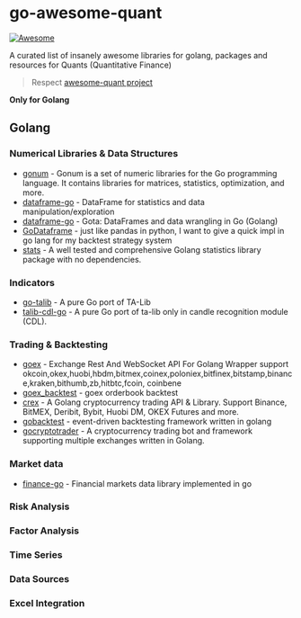 # go-awesome-quant
[![Awesome](https://awesome.re/badge.svg)](https://awesome.re)

A curated list of insanely awesome libraries for golang, packages and resources for Quants (Quantitative Finance)
> Respect [awesome-quant project](https://github.com/wilsonfreitas/awesome-quant)

**Only for Golang**

## Golang

### Numerical Libraries & Data Structures
- [gonum](https://www.gonum.org/) - Gonum is a set of numeric libraries for the Go programming language. It contains libraries for matrices, statistics, optimization, and more.
- [dataframe-go](https://github.com/rocketlaunchr/dataframe-go) - DataFrame for statistics and data manipulation/exploration
- [dataframe-go](https://github.com/go-gota/gota) - Gota: DataFrames and data wrangling in Go (Golang)
- [GoDataframe](https://github.com/qingtiandalaoye/GoDataframe) - just like pandas in python, I want to give a quick impl in go lang for my backtest strategy system
- [stats](https://github.com/montanaflynn/stats) - A well tested and comprehensive Golang statistics library package with no dependencies.

### Indicators
- [go-talib](https://github.com/markcheno/go-talib) - A pure Go port of TA-Lib
- [talib-cdl-go](https://github.com/iwat/talib-cdl-go) - A pure Go port of ta-lib only in candle recognition module (CDL).

### Trading & Backtesting
- [goex](https://github.com/nntaoli-project/goex) - Exchange Rest And WebSocket API For Golang Wrapper support okcoin,okex,huobi,hbdm,bitmex,coinex,poloniex,bitfinex,bitstamp,binance,kraken,bithumb,zb,hitbtc,fcoin, coinbene
- [goex_backtest](https://github.com/nntaoli-project/goex_backtest) - goex orderbook backtest
- [crex](https://github.com/coinrust/crex) - A Golang cryptocurrency trading API & Library. Support Binance, BitMEX, Deribit, Bybit, Huobi DM, OKEX Futures and more.
- [gobacktest](https://github.com/dirkolbrich/gobacktest) - event-driven backtesting framework written in golang
- [gocryptotrader](https://github.com/thrasher-corp/gocryptotrader) - A cryptocurrency trading bot and framework supporting multiple exchanges written in Golang.

### Market data
- [finance-go](https://github.com/piquette/finance-go) - Financial markets data library implemented in go

### Risk Analysis

### Factor Analysis

### Time Series

### Data Sources

### Excel Integration
